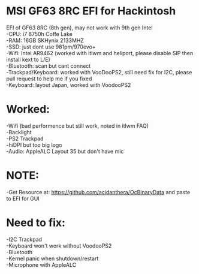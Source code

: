 # MSI GF63 8RC EFI for Hackintosh  
EFI of GF63 8RC (8th gen), may not work with 9th gen Intel  
-CPU: i7 8750h Coffe Lake  
-RAM: 16GB SKHynix 2133MHZ  
-SSD: just dont use 981pm/970evo+  
-Wifi: Intel AR9462 (worked with itlwm and heliport, please disable SIP then install kext to L/E)  
-Bluetooth: scan but cant connect  
-Trackpad/Keyboard: worked with VooDooPS2, still need fix for I2C, please pull request to help me if you fixed  
-Keyboard: layout Japan, worked with VoodooPS2  
  
# Worked:  
-Wifi (bad performence but still work, noted in itlwm FAQ)  
-Backlight  
-PS2 Trackpad  
-hiDPI but too big logo  
-Audio: AppleALC Layout 35 but don't have mic
# NOTE:  
-Get Resource at: https://github.com/acidanthera/OcBinaryData and paste to EFI for GUI  
  
# Need to fix:  
-I2C Trackpad  
-Keyboard won't work without VoodooPS2  
-Bluetooth  
-Kernel panic when shutdown/restart  
-Microphone with AppleALC  
  


